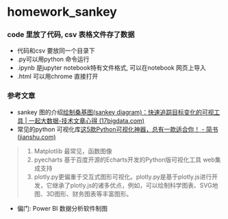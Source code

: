 # homework_sankey
### code 里放了代码, csv 表格文件存了数据
+ 代码和csv 要放同一个目录下
+ .py可以用python 命令运行  
+ .ipynb 是jupyter notebook特有文件格式, 可以在notebook 网页上导入
+ .html 可以用chrome 直接打开



### 参考文章

+ sankey 图的介绍[绘制桑基图(sankey diagram)：快速追踪目标变化的可视工具 | 一起大数据-技术文章心得 (17bigdata.com)](http://www.17bigdata.com/绘制桑基图sankey-diagram：快速追踪目标变化的可视工具/)
+ 常见的python 可视化库[这5款Python可视化神器，总有一款适合你！ - 简书 (jianshu.com)](https://www.jianshu.com/p/1ac6d36459ed)

> 1. Matplotlib  最常见，函数图像
> 2. pyecharts 基于百度开源的Echarts开发的Python版可视化工具  web集成支持
> 3. plotly.py更偏重于交互式图形可视化。plotly.py是基于plotly.js进行开发，它继承了plotly.js的诸多优点，例如，可以绘制科学图表、SVG地图、3D图形、财务图表等丰富图形。

+ 偏门: Power BI 数据分析软件制图 

